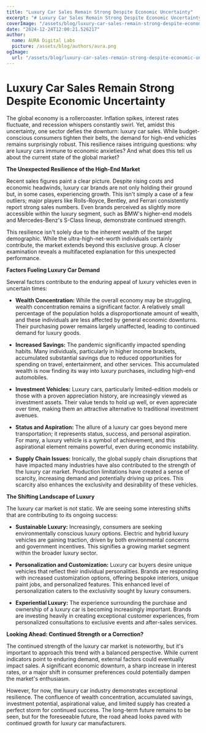 ```yaml
---
title: "Luxury Car Sales Remain Strong Despite Economic Uncertainty"
excerpt: "# Luxury Car Sales Remain Strong Despite Economic Uncertainty  The global economy is a rollercoaster.  Inflation spikes, interest rates fluctuate, and"
coverImage: "/assets/blog/luxury-car-sales-remain-strong-despite-economic-uncertainty.jpg"
date: "2024-12-24T12:00:21.526217"
author:
  name: AURA Digital Labs
  picture: /assets/blog/authors/aura.png
ogImage:
  url: "/assets/blog/luxury-car-sales-remain-strong-despite-economic-uncertainty.jpg"
---
```


# Luxury Car Sales Remain Strong Despite Economic Uncertainty

The global economy is a rollercoaster.  Inflation spikes, interest rates fluctuate, and recession whispers constantly swirl.  Yet, amidst this uncertainty, one sector defies the downturn: luxury car sales.  While budget-conscious consumers tighten their belts, the demand for high-end vehicles remains surprisingly robust. This resilience raises intriguing questions: why are luxury cars immune to economic anxieties? And what does this tell us about the current state of the global market?

**The Unexpected Resilience of the High-End Market**

Recent sales figures paint a clear picture.  Despite rising costs and economic headwinds, luxury car brands are not only holding their ground but, in some cases, experiencing growth.  This isn't simply a case of a few outliers; major players like Rolls-Royce, Bentley, and Ferrari consistently report strong sales numbers. Even brands perceived as slightly more accessible within the luxury segment, such as BMW's higher-end models and Mercedes-Benz's S-Class lineup, demonstrate continued strength.

This resilience isn't solely due to the inherent wealth of the target demographic. While the ultra-high-net-worth individuals certainly contribute, the market extends beyond this exclusive group.  A closer examination reveals a multifaceted explanation for this unexpected performance.


**Factors Fueling Luxury Car Demand**

Several factors contribute to the enduring appeal of luxury vehicles even in uncertain times:

* **Wealth Concentration:**  While the overall economy may be struggling, wealth concentration remains a significant factor.  A relatively small percentage of the population holds a disproportionate amount of wealth, and these individuals are less affected by general economic downturns. Their purchasing power remains largely unaffected, leading to continued demand for luxury goods.

* **Increased Savings:** The pandemic significantly impacted spending habits.  Many individuals, particularly in higher income brackets, accumulated substantial savings due to reduced opportunities for spending on travel, entertainment, and other services. This accumulated wealth is now finding its way into luxury purchases, including high-end automobiles.

* **Investment Vehicles:** Luxury cars, particularly limited-edition models or those with a proven appreciation history, are increasingly viewed as investment assets.  Their value tends to hold up well, or even appreciate over time, making them an attractive alternative to traditional investment avenues.

* **Status and Aspiration:**  The allure of a luxury car goes beyond mere transportation; it represents status, success, and personal aspiration.  For many, a luxury vehicle is a symbol of achievement, and this aspirational element remains powerful, even during economic instability.

* **Supply Chain Issues:**  Ironically, the global supply chain disruptions that have impacted many industries have also contributed to the strength of the luxury car market.  Production limitations have created a sense of scarcity, increasing demand and potentially driving up prices.  This scarcity also enhances the exclusivity and desirability of these vehicles.


**The Shifting Landscape of Luxury**

The luxury car market is not static.  We are seeing some interesting shifts that are contributing to its ongoing success:

* **Sustainable Luxury:**  Increasingly, consumers are seeking environmentally conscious luxury options.  Electric and hybrid luxury vehicles are gaining traction, driven by both environmental concerns and government incentives. This signifies a growing market segment within the broader luxury sector.

* **Personalization and Customization:**  Luxury car buyers desire unique vehicles that reflect their individual personalities.  Brands are responding with increased customization options, offering bespoke interiors, unique paint jobs, and personalized features.  This enhanced level of personalization caters to the exclusivity sought by luxury consumers.

* **Experiential Luxury:**  The experience surrounding the purchase and ownership of a luxury car is becoming increasingly important.  Brands are investing heavily in creating exceptional customer experiences, from personalized consultations to exclusive events and after-sales services.


**Looking Ahead: Continued Strength or a Correction?**

The continued strength of the luxury car market is noteworthy, but it's important to approach this trend with a balanced perspective.  While current indicators point to enduring demand, external factors could eventually impact sales.  A significant economic downturn, a sharp increase in interest rates, or a major shift in consumer preferences could potentially dampen the market's enthusiasm.

However, for now, the luxury car industry demonstrates exceptional resilience.  The confluence of wealth concentration, accumulated savings, investment potential, aspirational value, and limited supply has created a perfect storm for continued success.  The long-term future remains to be seen, but for the foreseeable future, the road ahead looks paved with continued growth for luxury car manufacturers.
